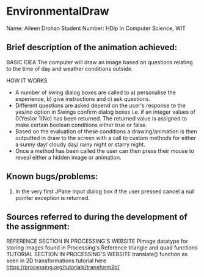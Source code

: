 # EnvironmentalDraw

 Name: Aileen Drohan
 Student Number: 
 HDip in Computer Science, WIT
 
 Brief description of the animation achieved:
 -------------------------------------------
 
 BASIC IDEA 
 The computer will draw an image based on questions 
 relating to the time of day and weather conditions outside.
 
 HOW IT WORKS 
 - A number of swing dialog boxes are called to 
 a) personalise the experience, b) give instructions 
 and c) ask questions. 
 - Different questions are asked depend on the user's response 
 to the yes/no option in Swings confirm dialog boxes i.e. if 
 an integer values of 0(Yes)or 1(No) has been returned.
 The returned value is assigned to make certain boolean conditions 
 either true or false.
 - Based on the evaluation of these conditions a drawing/animation 
 is then outputted in draw to the screen with a call to custom 
 methods for either a sunny day/ cloudy day/ rainy night or starry night.  
 - Once a method has been called the user can then press their mouse 
 to reveal either a hidden image or animation.
 
 Known bugs/problems: 
 --------------------
 1. In the very first JPane Input dialog box if the user pressed cancel 
 a null pointer exception is returned.
 
 Sources referred to during the development of the assignment:
 -------------------------------------------------------------
 REFERENCE SECTION IN PROCESSING'S WEBSITE
 PImage datatype for storing images found in Processing's Reference
 triangle and quad functions
 TUTORIAL SECTION IN PROCESSING'S WEBSITE
 translate() function as seen in 2D transformations tutorial 
 here https://processing.org/tutorials/transform2d/  
 
